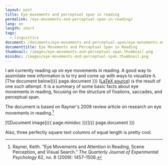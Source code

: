 ```yaml
---
layout: post
title: Eye movements and perceptual span in reading 
permalink: /eye-movements-and-perceptual-span-in-reading/
lang: en
length: short
tags: 
  - linguistics
document: /documents/eye-movements-and-perceptual-span/eye-movements-and-perceptual-span.tex.pdf
documenttitle: Eye Movements and Perceptual Span in Reading
thumbnail: /images/eye-movements-and-perceptual-span.thumbnail.png
minidoc: /images/eye-movements-and-perceptual-span.thumbnail.png
---
```


I am currently reading up on eye movements in reading. A good way to assimilate new information is to try and come up with ways to visualize it. [The document below]({{ page.document }})
([LaTeX source](/documents/eye-movements-and-perceptual-span/eye-movements-and-perceptual-span.tex))
is the result of one such attempt. It is a summary of some basic facts about eye movements in reading, focusing on the structure of fixations, saccades, and perceptual span.

The document is based on Rayner's 2009 review article on research on eye movements in reading.[^rayner]


[^rayner]: Rayner, Keith. “Eye Movements and Attention in Reading, Scene Perception, and Visual Search.” *The Quarterly Journal of Experimental Psychology*&nbsp;62, no.&nbsp;8 (2009): 1457–1506.

[![Ducument image]({{ page.minidoc }})]({{ page.document }})

Also, three perfectly square text columns of equal length is pretty cool.
